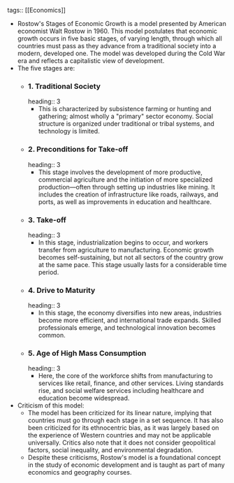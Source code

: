 tags::  [[Economics]]

- Rostow's Stages of Economic Growth is a model presented by American economist Walt Rostow in 1960. This model postulates that economic growth occurs in five basic stages, of varying length, through which all countries must pass as they advance from a traditional society into a modern, developed one. The model was developed during the Cold War era and reflects a capitalistic view of development.
- The five stages are:
	- ### 1. Traditional Society
	  heading:: 3
		- This is characterized by subsistence farming or hunting and gathering; almost wholly a "primary" sector economy. Social structure is organized under traditional or tribal systems, and technology is limited.
	- ### 2. Preconditions for Take-off
	  heading:: 3
		- This stage involves the development of more productive, commercial agriculture and the initiation of more specialized production—often through setting up industries like mining. It includes the creation of infrastructure like roads, railways, and ports, as well as improvements in education and healthcare.
	- ### 3. Take-off
	  heading:: 3
		- In this stage, industrialization begins to occur, and workers transfer from agriculture to manufacturing. Economic growth becomes self-sustaining, but not all sectors of the country grow at the same pace. This stage usually lasts for a considerable time period.
	- ### 4. Drive to Maturity
	  heading:: 3
		- In this stage, the economy diversifies into new areas, industries become more efficient, and international trade expands. Skilled professionals emerge, and technological innovation becomes common.
	- ### 5. Age of High Mass Consumption
	  heading:: 3
		- Here, the core of the workforce shifts from manufacturing to services like retail, finance, and other services. Living standards rise, and social welfare services including healthcare and education become widespread.
- Criticism of this model:
	- The model has been criticized for its linear nature, implying that countries must go through each stage in a set sequence. It has also been criticized for its ethnocentric bias, as it was largely based on the experience of Western countries and may not be applicable universally. Critics also note that it does not consider geopolitical factors, social inequality, and environmental degradation.
	- Despite these criticisms, Rostow's model is a foundational concept in the study of economic development and is taught as part of many economics and geography courses.